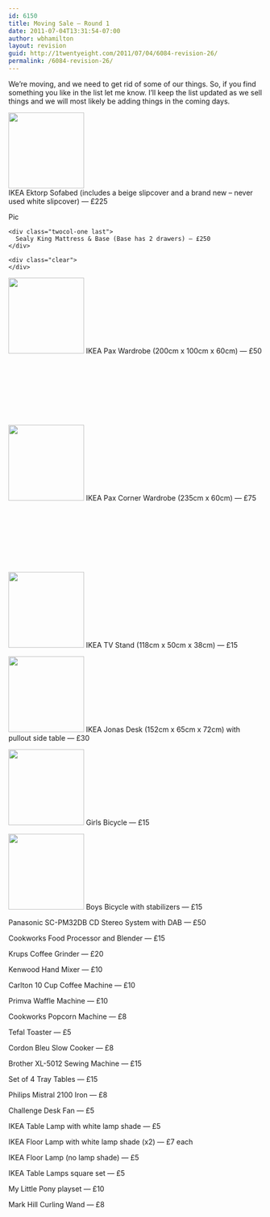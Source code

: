 ```yaml
---
id: 6150
title: Moving Sale — Round 1
date: 2011-07-04T13:31:54-07:00
author: wbhamilton
layout: revision
guid: http://1twentyeight.com/2011/07/04/6084-revision-26/
permalink: /6084-revision-26/
---
```

We&#8217;re moving, and we need to get rid of some of our things. So, if you find something you like in the list let me know. I&#8217;ll keep the list updated as we sell things and we will most likely be adding things in the coming days.

<div class="twocol-one">
  <a href="http://1twentyeight.com/wp-content/uploads/2011/07/DSCN2393.jpg"><img class="size-thumbnail wp-image-6127 alignnone" title="DSCN2393" src="http://1twentyeight.com/wp-content/uploads/2011/07/DSCN2393-150x150.jpg" alt="" width="150" height="150" /></a> 
  
  <div class="twocol-one">
  </div>
  
  <div class="twocol-one last">
    IKEA Ektorp Sofabed (includes a beige slipcover and a brand new &#8211; never used white slipcover) — £225
  </div>
  
  <div class="clear">
  </div></p> 
  
  <p>
    <div class="twocol-one">
    </div>Pic</div>
    
    <div class="twocol-one last">
      Sealy King Mattress & Base (Base has 2 drawers) — £250
    </div>
    
    <div class="clear">
    </div>
  </p>
  
  <p>
    <a href="http://1twentyeight.com/wp-content/uploads/2011/07/DSCN2389.jpg"><img class="alignleft size-thumbnail wp-image-6123" title="DSCN2389" src="http://1twentyeight.com/wp-content/uploads/2011/07/DSCN2389-150x150.jpg" alt="" width="150" height="150" /></a> IKEA Pax Wardrobe (200cm x 100cm x 60cm) — £50
  </p>
  
  <p>
    &nbsp;
  </p>
  
  <p>
    &nbsp;
  </p>
  
  <p>
    &nbsp;
  </p>
  
  <p>
    &nbsp;
  </p>
  
  <p>
    <a href="http://1twentyeight.com/wp-content/uploads/2011/07/DSCN2395.jpg"><img class="alignleft size-thumbnail wp-image-6128" title="DSCN2395" src="http://1twentyeight.com/wp-content/uploads/2011/07/DSCN2395-150x150.jpg" alt="" width="150" height="150" /></a> IKEA Pax Corner Wardrobe (235cm x 60cm) — £75
  </p>
  
  <p>
    &nbsp;
  </p>
  
  <p>
    &nbsp;
  </p>
  
  <p>
    &nbsp;
  </p>
  
  <p>
    &nbsp;
  </p>
  
  <p>
    <a href="http://1twentyeight.com/wp-content/uploads/2011/07/DSCN2392.jpg"><img class="alignnone size-thumbnail wp-image-6126" title="DSCN2392" src="http://1twentyeight.com/wp-content/uploads/2011/07/DSCN2392-150x150.jpg" alt="" width="150" height="150" /></a> IKEA TV Stand (118cm x 50cm x 38cm) — £15
  </p>
  
  <p>
    <a href="http://1twentyeight.com/wp-content/uploads/2011/07/DSCN2391.jpg"><img class="alignnone size-thumbnail wp-image-6125" title="DSCN2391" src="http://1twentyeight.com/wp-content/uploads/2011/07/DSCN2391-150x150.jpg" alt="" width="150" height="150" /></a> IKEA Jonas Desk (152cm x 65cm x 72cm) with pullout side table — £30
  </p>
  
  <p>
    <a href="http://1twentyeight.com/wp-content/uploads/2011/07/DSCN2421.jpg"><img class="alignnone size-thumbnail wp-image-6106" title="DSCN2421" src="http://1twentyeight.com/wp-content/uploads/2011/07/DSCN2421-150x150.jpg" alt="" width="150" height="150" /></a> Girls Bicycle — £15
  </p>
  
  <p>
    <a href="http://1twentyeight.com/wp-content/uploads/2011/07/DSCN2420.jpg"><img class="alignnone size-thumbnail wp-image-6105" title="DSCN2420" src="http://1twentyeight.com/wp-content/uploads/2011/07/DSCN2420-150x150.jpg" alt="" width="150" height="150" /></a> Boys Bicycle with stabilizers — £15
  </p>
  
  <p>
    Panasonic SC-PM32DB CD Stereo System with DAB — £50
  </p>
  
  <p>
    Cookworks Food Processor and Blender — £15
  </p>
  
  <p>
    Krups Coffee Grinder — £20
  </p>
  
  <p>
    Kenwood Hand Mixer — £10
  </p>
  
  <p>
    Carlton 10 Cup Coffee Machine — £10
  </p>
  
  <p>
    Primva Waffle Machine — £10
  </p>
  
  <p>
    Cookworks Popcorn Machine — £8
  </p>
  
  <p>
    Tefal Toaster — £5
  </p>
  
  <p>
    Cordon Bleu Slow Cooker — £8
  </p>
  
  <p>
    Brother XL-5012 Sewing Machine — £15
  </p>
  
  <p>
    Set of 4 Tray Tables — £15
  </p>
  
  <p>
    Philips Mistral 2100 Iron — £8
  </p>
  
  <p>
    Challenge Desk Fan — £5
  </p>
  
  <p>
    IKEA Table Lamp with white lamp shade — £5
  </p>
  
  <p>
    IKEA Floor Lamp with white lamp shade (x2) — £7 each
  </p>
  
  <p>
    IKEA Floor Lamp (no lamp shade) — £5
  </p>
  
  <p>
    IKEA Table Lamps square set — £5
  </p>
  
  <p>
    My Little Pony playset — £10
  </p>
  
  <p>
    Mark Hill Curling Wand — £8
  </p>
  
  <p>
    &nbsp;
  </p>